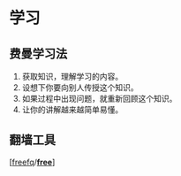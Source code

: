 # 学习

## 费曼学习法
1. 获取知识，理解学习的内容。
2. 设想下你要向别人传授这个知识。
3. 如果过程中出现问题，就重新回顾这个知识。
4. 让你的讲解越来越简单易懂。



## 翻墙工具

[[freefq](https://github.com/freefq)/**[free](https://github.com/freefq/free)**]


